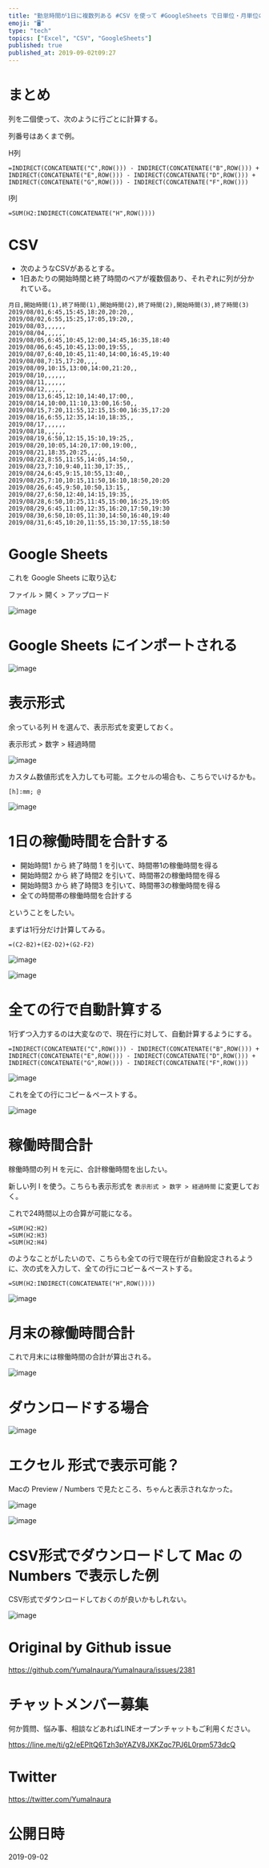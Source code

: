 ```yaml
---
title: "勤怠時間が1日に複数列ある #CSV を使って #GoogleSheets で日単位・月単位の合計時間を計算する例 ( 勤怠管理 ) (稼働"
emoji: "🖥"
type: "tech"
topics: ["Excel", "CSV", "GoogleSheets"]
published: true
published_at: 2019-09-02t09:27
---
```


# まとめ

列を二個使って、次のように行ごとに計算する。

列番号はあくまで例。

H列

```
=INDIRECT(CONCATENATE("C",ROW())) - INDIRECT(CONCATENATE("B",ROW())) + INDIRECT(CONCATENATE("E",ROW())) - INDIRECT(CONCATENATE("D",ROW())) + INDIRECT(CONCATENATE("G",ROW())) - INDIRECT(CONCATENATE("F",ROW()))
```

I列

```
=SUM(H2:INDIRECT(CONCATENATE("H",ROW())))
```

# CSV

- 次のようなCSVがあるとする。
- 1日あたりの開始時間と終了時間のペアが複数個あり、それぞれに列が分かれている。

```
月日,開始時間(1),終了時間(1),開始時間(2),終了時間(2),開始時間(3),終了時間(3)
2019/08/01,6:45,15:45,18:20,20:20,,
2019/08/02,6:55,15:25,17:05,19:20,,
2019/08/03,,,,,,
2019/08/04,,,,,,
2019/08/05,6:45,10:45,12:00,14:45,16:35,18:40
2019/08/06,6:45,10:45,13:00,19:55,,
2019/08/07,6:40,10:45,11:40,14:00,16:45,19:40
2019/08/08,7:15,17:20,,,,
2019/08/09,10:15,13:00,14:00,21:20,,
2019/08/10,,,,,,
2019/08/11,,,,,,
2019/08/12,,,,,,
2019/08/13,6:45,12:10,14:40,17:00,,
2019/08/14,10:00,11:10,13:00,16:50,,
2019/08/15,7:20,11:55,12:15,15:00,16:35,17:20
2019/08/16,6:55,12:35,14:10,18:35,,
2019/08/17,,,,,,
2019/08/18,,,,,,
2019/08/19,6:50,12:15,15:10,19:25,,
2019/08/20,10:05,14:20,17:00,19:00,,
2019/08/21,18:35,20:25,,,,
2019/08/22,8:55,11:55,14:05,14:50,,
2019/08/23,7:10,9:40,11:30,17:35,,
2019/08/24,6:45,9:15,10:55,13:40,,
2019/08/25,7:10,10:15,11:50,16:10,18:50,20:20
2019/08/26,6:45,9:50,10:50,13:15,,
2019/08/27,6:50,12:40,14:15,19:35,,
2019/08/28,6:50,10:25,11:45,15:00,16:25,19:05
2019/08/29,6:45,11:00,12:35,16:20,17:50,19:30
2019/08/30,6:50,10:05,11:30,14:50,16:40,19:40
2019/08/31,6:45,10:20,11:55,15:30,17:55,18:50
```

# Google Sheets

これを Google Sheets に取り込む

ファイル > 開く > アップロード

![image](https://user-images.githubusercontent.com/13635059/64083188-213c6b00-cd56-11e9-80db-0cbbbb847dbb.png)

# Google Sheets にインポートされる

![image](https://user-images.githubusercontent.com/13635059/64083189-226d9800-cd56-11e9-9446-2fa1a2a9d798.png)

# 表示形式

余っている列 H を選んで、表示形式を変更しておく。

表示形式 > 数字 > 経過時間

![image](https://user-images.githubusercontent.com/13635059/64083237-3bc31400-cd57-11e9-8225-a1565bf07398.png)

カスタム数値形式を入力しても可能。エクセルの場合も、こちらでいけるかも。

`[h]:mm; @` 

![image](https://user-images.githubusercontent.com/13635059/64083562-78ddd500-cd5c-11e9-9970-61a9c7a28cce.png)


# 1日の稼働時間を合計する

- 開始時間1 から 終了時間 1 を引いて、時間帯1の稼働時間を得る
- 開始時間2 から 終了時間2 を引いて、時間帯2の稼働時間を得る
- 開始時間3 から 終了時間3 を引いて、時間帯3の稼働時間を得る
- 全ての時間帯の稼働時間を合計する

ということをしたい。

まずは1行分だけ計算してみる。

```
=(C2-B2)+(E2-D2)+(G2-F2)
```

![image](https://user-images.githubusercontent.com/13635059/64083250-8d6b9e80-cd57-11e9-855d-cac7615d3c87.png)

![image](https://user-images.githubusercontent.com/13635059/64083256-ad02c700-cd57-11e9-8ae2-f943f25a7a2d.png)

# 全ての行で自動計算する

1行ずつ入力するのは大変なので、現在行に対して、自動計算するようにする。

```
=INDIRECT(CONCATENATE("C",ROW())) - INDIRECT(CONCATENATE("B",ROW())) + INDIRECT(CONCATENATE("E",ROW())) - INDIRECT(CONCATENATE("D",ROW())) + INDIRECT(CONCATENATE("G",ROW())) - INDIRECT(CONCATENATE("F",ROW()))
```

![image](https://user-images.githubusercontent.com/13635059/64083193-534dcd00-cd56-11e9-981c-78a3619100e4.png)

これを全ての行にコピー＆ペーストする。

![image](https://user-images.githubusercontent.com/13635059/64083303-ce17e780-cd58-11e9-9083-6207aa1777c5.png)

# 稼働時間合計

稼働時間の列 H を元に、合計稼働時間を出したい。

新しい列 I を使う。こちらも表示形式を `表示形式 > 数字 > 経過時間` に変更しておく。

これで24時間以上の合算が可能になる。

```
=SUM(H2:H2)
=SUM(H2:H3)
=SUM(H2:H4)
```

のようなことがしたいので、こちらも全ての行で現在行が自動設定されるように、次の式を入力して、全ての行にコピー＆ペーストする。

```
=SUM(H2:INDIRECT(CONCATENATE("H",ROW())))
```
![image](https://user-images.githubusercontent.com/13635059/64083349-a4ab8b80-cd59-11e9-814c-16f5a113372f.png)

# 月末の稼働時間合計

これで月末には稼働時間の合計が算出される。

![image](https://user-images.githubusercontent.com/13635059/64083352-b12fe400-cd59-11e9-9ac4-a30f391676c7.png)


# ダウンロードする場合

![image](https://user-images.githubusercontent.com/13635059/64083646-ca3a9400-cd5d-11e9-8c87-3dc1c76c84b4.png)

# エクセル 形式で表示可能？

Macの Preview / Numbers で見たところ、ちゃんと表示されなかった。
 
![image](https://user-images.githubusercontent.com/13635059/64083642-be4ed200-cd5d-11e9-8732-debfc001590b.png)

![image](https://user-images.githubusercontent.com/13635059/64083643-bee76880-cd5d-11e9-9623-1fc198a3d734.png)

# CSV形式でダウンロードして Mac の Numbers で表示した例

CSV形式でダウンロードしておくのが良いかもしれない。

![image](https://user-images.githubusercontent.com/13635059/64083661-08d04e80-cd5e-11e9-8e5c-98724ec31689.png)


# Original by Github issue

https://github.com/YumaInaura/YumaInaura/issues/2381








<!-- Update From Qiita API -->

# チャットメンバー募集


何か質問、悩み事、相談などあればLINEオープンチャットもご利用ください。

https://line.me/ti/g2/eEPltQ6Tzh3pYAZV8JXKZqc7PJ6L0rpm573dcQ





# Twitter


https://twitter.com/YumaInaura


<!-- Update From Qiita API -->



# 公開日時

2019-09-02
